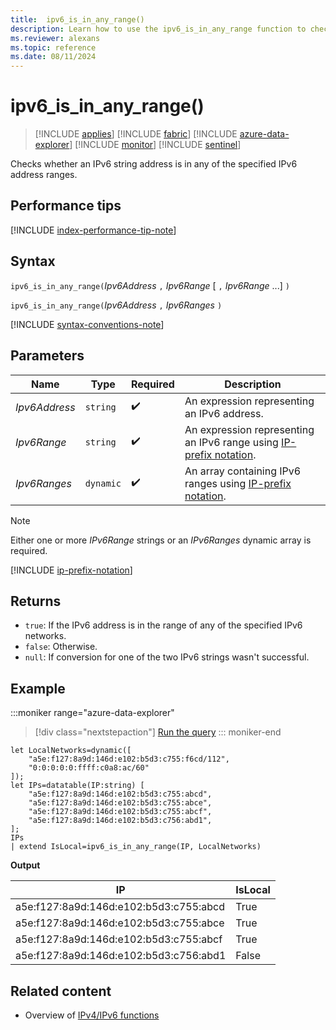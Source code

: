 ```yaml
---
title:  ipv6_is_in_any_range()
description: Learn how to use the ipv6_is_in_any_range function to check if an IPv6 string address is in any of the IPv6 address ranges.
ms.reviewer: alexans
ms.topic: reference
ms.date: 08/11/2024
---
```

# ipv6_is_in_any_range()

> [!INCLUDE [applies](../includes/applies-to-version/applies.md)] [!INCLUDE [fabric](../includes/applies-to-version/fabric.md)] [!INCLUDE [azure-data-explorer](../includes/applies-to-version/azure-data-explorer.md)] [!INCLUDE [monitor](../includes/applies-to-version/monitor.md)] [!INCLUDE [sentinel](../includes/applies-to-version/sentinel.md)]

Checks whether an IPv6 string address is in any of the specified IPv6 address ranges.

## Performance tips

[!INCLUDE [index-performance-tip-note](../includes/multi-arg-index-performance-note.md)]

## Syntax

`ipv6_is_in_any_range(`*Ipv6Address* `,` *Ipv6Range* [ `,` *Ipv6Range* ...] `)`

`ipv6_is_in_any_range(`*Ipv6Address* `,` *Ipv6Ranges* `)`

[!INCLUDE [syntax-conventions-note](../includes/syntax-conventions-note.md)]

## Parameters

| Name | Type | Required | Description |
|--|--|--|--|
| *Ipv6Address* | `string` |  :heavy_check_mark: | An expression representing an IPv6 address.|
| *Ipv6Range* | `string` |  :heavy_check_mark: | An expression representing an IPv6 range using [IP-prefix notation](#ip-prefix-notation).|
| *Ipv6Ranges* | `dynamic` |  :heavy_check_mark: | An array containing IPv6 ranges using [IP-prefix notation](#ip-prefix-notation).|

> [!NOTE]
> Either one or more *IPv6Range* strings or an *IPv6Ranges* dynamic array is required.

[!INCLUDE [ip-prefix-notation](../includes/ip-prefix-notation.md)]

## Returns

* `true`: If the IPv6 address is in the range of any of the specified IPv6 networks.
* `false`: Otherwise.
* `null`: If conversion for one of the two IPv6 strings wasn't successful.

## Example

:::moniker range="azure-data-explorer"
> [!div class="nextstepaction"]
> <a href="https://dataexplorer.azure.com/clusters/help/databases/Samples?query=H4sIAAAAAAAAA5WQzQqCQBSF9/MUg6sEQcdyshs+gBDRPkSu8yNDNoYO/UAP31S4aGfnbL/Lx7mdcnTXC+z2yt364TQW8mHxbMTiSKhPgJkCzdI15LiRwFZcgmJJCk0mlyDWWQaaCxkzlgbR9yKBqdoHRII5oIh5EpAq3JLOG8uD96DzbTq1KA8wusHYNqSzpdgIOQln0eovWs+luacl83S1JX4VeVJ1d8pKWo6ftxbmcuW1GWtja7SPekDbvhdHv18PX7mD2cSIAQAA" target="_blank">Run the query</a>
::: moniker-end

```kusto
let LocalNetworks=dynamic([
    "a5e:f127:8a9d:146d:e102:b5d3:c755:f6cd/112",
    "0:0:0:0:0:ffff:c0a8:ac/60"
]);
let IPs=datatable(IP:string) [
    "a5e:f127:8a9d:146d:e102:b5d3:c755:abcd",
    "a5e:f127:8a9d:146d:e102:b5d3:c755:abce",
    "a5e:f127:8a9d:146d:e102:b5d3:c755:abcf",
    "a5e:f127:8a9d:146d:e102:b5d3:c756:abd1",
];
IPs
| extend IsLocal=ipv6_is_in_any_range(IP, LocalNetworks)
```

**Output**

|IP|IsLocal|
|---|---|
|a5e:f127:8a9d:146d:e102:b5d3:c755:abcd|	True|
|a5e:f127:8a9d:146d:e102:b5d3:c755:abce|	True|
|a5e:f127:8a9d:146d:e102:b5d3:c755:abcf|	True|
|a5e:f127:8a9d:146d:e102:b5d3:c756:abd1|	False|

## Related content

* Overview of [IPv4/IPv6 functions](scalar-functions.md#ipv4ipv6-functions)
